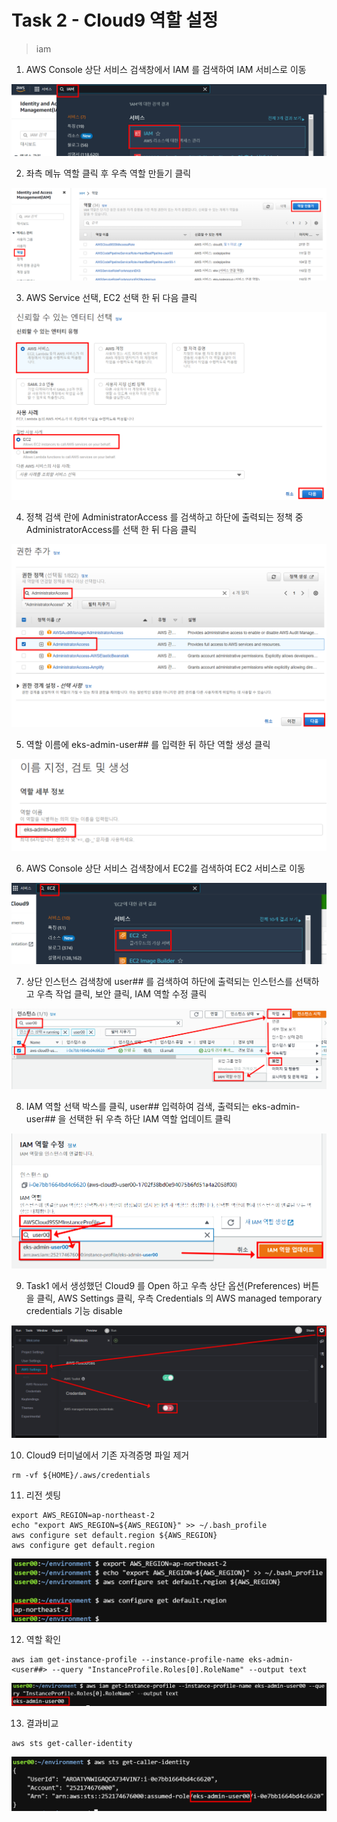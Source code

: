 # Task 2 - Cloud9 역할 설정

> iam

1. AWS Console 상단 서비스 검색창에서 IAM 를 검색하여 IAM 서비스로 이동

![](../img/L1T2-1.png)

2. 좌측 메뉴 역할 클릭 후 우측 역할 만들기 클릭 

![](../img/L1T2-2.png)

3. AWS Service 선택, EC2 선택 한 뒤 다음 클릭

![](../img/L1T2-3.png)

4. 정책 검색 란에 AdministratorAccess 를 검색하고 하단에 출력되는 정책 중 AdministratorAccess를 선택 한 뒤 다음 클릭 

![](../img/L1T2-4.png)

5. 역할 이름에 eks-admin-user## 를 입력한 뒤 하단 역할 생성 클릭

![](../img/L1T2-5.png)

6. AWS Console 상단 서비스 검색창에서 EC2를 검색하여 EC2 서비스로 이동

![](../img/L1T2-6.png)

7. 상단 인스턴스 검색창에 user## 를 검색하여 하단에 출력되는 인스턴스를 선택하고 우측 작업 클릭, 보안 클릭, IAM 역할 수정 클릭 

![](../img/L1T2-7.png)

8. IAM 역할 선택 박스를 클릭, user## 입력하여 검색, 출력되는 eks-admin-user## 을 선택한 뒤 우측 하단 IAM 역할 업데이트 클릭

![](../img/L1T2-8.png)

9. Task1 에서 생성했던 Cloud9 를 Open 하고 우측 상단 옵션(Preferences) 버튼을 클릭, AWS Settings 클릭, 우측 Credentials 의 AWS managed temporary credentials 기능 disable 

![](../img/L1T2-9.png)

10. Cloud9 터미널에서 기존 자격증명 파일 제거
```
rm -vf ${HOME}/.aws/credentials
```

11. 리전 셋팅
```
export AWS_REGION=ap-northeast-2
echo "export AWS_REGION=${AWS_REGION}" >> ~/.bash_profile
aws configure set default.region ${AWS_REGION}
aws configure get default.region
```

![](../img/L1T2-11.png)

12. 역할 확인

```
aws iam get-instance-profile --instance-profile-name eks-admin-<user##> --query "InstanceProfile.Roles[0].RoleName" --output text
```

![](../img/L1T2-12.png)

13. 결과비교 

```
aws sts get-caller-identity
```

![](../img/L1T2-13.png)